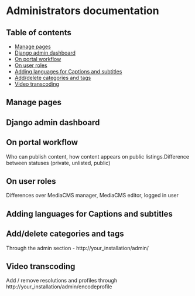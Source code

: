 # Administrators documentation

## Table of contents
- [Manage pages](#manage-pages)
- [Django admin dashboard](#django-admin-dashboard)
- [On portal workflow](#on-portal-workflow)
- [On user roles](#on-user-roles)
- [Adding languages for Captions and subtitles](#adding-languages-for-captions-and-subtitles)
- [Add/delete categories and tags](#adddelete-categories-and-tags)
- [Video transcoding](#video-transcoding)


## Manage pages

## Django admin dashboard

## On portal workflow
Who can publish content, how content appears on public listings.Difference between statuses (private, unlisted, public)

## On user roles
Differences over MediaCMS manager, MediaCMS editor, logged in user

## Adding languages for Captions and subtitles

## Add/delete categories and tags
Through the admin section - http://your_installation/admin/

## Video transcoding
Add / remove resolutions and profiles through http://your_installation/admin/encodeprofile